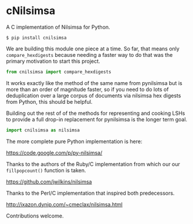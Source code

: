 # cNilsimsa

A C implementation of Nilsimsa for Python.

```shell
$ pip install cnilsimsa
```

We are building this module one piece at a time. So far, that means only
`compare_hexdigests` because needing a faster way to do that was the
primary motivation to start this project.

```python
from cnilsimsa import compare_hexdigests
```

It works exactly like the method of the same name from pynilsimsa but
is more than an order of magnitude faster, so if you need to do lots of
deduplication over a large corpus of documents via nilsimsa hex digests
from Python, this should be helpful.

Building out the rest of of the methods for representing and cooking 
LSHs to provide a full drop-in replacement for pynilsimsa is the longer
term goal.

```python
import cnilsimsa as nilsimsa
```

The more complete pure Python implementation is here:

https://code.google.com/p/py-nilsimsa/

Thanks to the authors of the Ruby/C implementation from which our
our `fillpopcount()` function is taken.

https://github.com/jwilkins/nilsimsa

Thanks to the Perl/C implementation that inspired both predecessors.

http://ixazon.dynip.com/~cmeclax/nilsimsa.html

Contributions welcome.